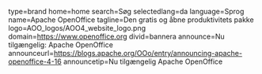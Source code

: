 type=brand
home=home
search=Søg
selectedlang=da
language=Sprog
name=Apache OpenOffice
tagline=Den gratis og åbne produktivitets pakke
logo=AOO_logos/AOO4_website_logo.png
domain=https://www.openoffice.org
divid=bannera
announce=Nu tilgængelig: Apache OpenOffice
announceurl=https://blogs.apache.org/OOo/entry/announcing-apache-openoffice-4-16
announcetip=Nu tilgængelig Apache OpenOffice
~~~~~~
